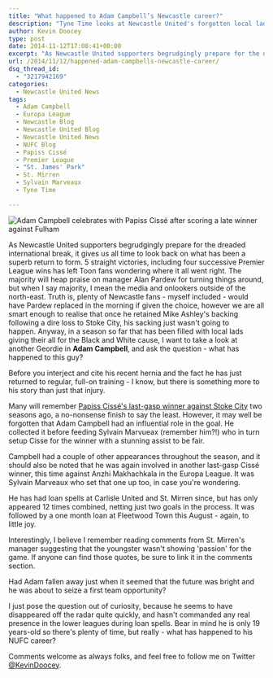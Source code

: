 ```yaml
---
title: "What happened to Adam Campbell’s Newcastle career?"
description: "Tyne Time looks at Newcastle United's forgotten local lad, Adam Campbell, and what direction his career has taken over the past 18 months."
author: Kevin Doocey
type: post
date: 2014-11-12T17:08:41+00:00
excerpt: "As Newcastle United supporters begrudgingly prepare for the dreaded international break, it gives us all time to look back on what has been a superb return to form. 5 straight victories, including four successive Premier League.."
url: /2014/11/12/happened-adam-campbells-newcastle-career/
dsq_thread_id:
  - "3217942169"
categories:
  - Newcastle United News
tags:
  - Adam Campbell
  - Europa League
  - Newcastle Blog
  - Newcastle United Blog
  - Newcastle United News
  - NUFC Blog
  - Papiss Cissé
  - Premier League
  - "St. James' Park"
  - St. Mirren
  - Sylvain Marveaux
  - Tyne Time

---
```

![Adam Campbell celebrates with Papiss Cissé after scoring a late winner against Fulham](https://www.tynetime.com/wp-content/uploads/2014/11/Adam-Campbell-Newcastle-Fulham.jpg "Campbell - Was an encouraging breakthrough in Newcastle United's underwhelming 2012/13 season")  

As Newcastle United supporters begrudgingly prepare for the dreaded international break, it gives us all time to look back on what has been a superb return to form. 5 straight victories, including four successive Premier League wins has left Toon fans wondering where it all went right. The majority will heap praise on manager Alan Pardew for turning things around, but when I say majority, I mean the media and onlookers outside of the north-east. Truth is, plenty of Newcastle fans - myself included - would have Pardew replaced in the morning if given the choice, however we are all smart enough to realise that once he retained Mike Ashley's backing following a dire loss to Stoke City, his sacking just wasn't going to happen. Anyway, in a season so far that has been filled with local lads giving their all for the Black and White cause, I want to take a look at another Geordie in **Adam Campbell**, and ask the question - what has happened to this guy?

Before you interject and cite his recent hernia and the fact he has just returned to regular, full-on training - I know, but there is something more to his story than just that injury.

Many will remember [Papiss Cissé's last-gasp winner against Stoke City](https://www.youtube.com/watch?v=1FuFG_AEcRo "papiss cisse goal stoke city") two seasons ago, a no-nonsense finish to say the least. However, it may well be forgotten that  Adam Campbell had an influential role in the goal. He collected it before feeding Sylvain Marvueax (remember him?!) who in turn setup Cisse for the winner with a stunning assist to be fair.

Campbell had a couple of other appearances throughout the season, and it should also be noted that he was again involved in another last-gasp Cissé winner, this time against Anzhi Makhachkala in the Europa League. It was Sylvain Marveaux who set that one up too, in case you're wondering.

He has had loan spells at Carlisle United and St. Mirren since, but has only appeared 12 times combined, netting just two goals in the process. It was followed by a one month loan at Fleetwood Town this August - again, to little joy.

Interestingly, I believe I remember reading comments from St. Mirren's manager suggesting that the youngster wasn't showing 'passion' for the game. If anyone can find those quotes, be sure to link it in the comments section.

Had Adam fallen away just when it seemed that the future was bright and he was about to seize a first team opportunity?

I just pose the question out of curiosity, because he seems to have disappeared off the radar quite quickly, and hasn't commanded any real presence in the lower leagues during loan spells. Bear in mind he is only 19 years-old so there's plenty of time, but really - what has happened to his NUFC career?

Comments welcome as always folks, and feel free to follow me on Twitter [@KevinDoocey](https://twitter.com/kevindoocey "doocey twitter").
